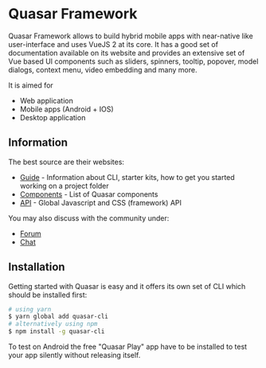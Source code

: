 # Quasar Framework

Quasar Framework allows to build hybrid mobile apps with near-native like user-interface
and uses VueJS 2 at its core. It has a good set of documentation available on its website
and provides an extensive set of Vue based UI components such as sliders, spinners, tooltip,
popover, model dialogs, context menu, video embedding and many more.

It is aimed for
- Web application
- Mobile apps (Android + IOS)
- Desktop application


## Information

The best source are their websites:
- [Guide](http://quasar-framework.org/guide/) -
  Information about CLI, starter kits, how to get you started working on a project folder
- [Components](http://quasar-framework.org/components/) -
  List of Quasar components
- [API](http://quasar-framework.org/api/) -
  Global Javascript and CSS (framework) API

You may also discuss with the community under:
- [Forum](http://forum.quasar-framework.org/)
- [Chat](https://gitter.im/quasarframework/Lobby)


## Installation

Getting started with Quasar is easy and it offers its own set of CLI which should
be installed first:

```bash
# using yarn
$ yarn global add quasar-cli
# alternatively using npm
$ npm install -g quasar-cli
```

To test on Android the free "Quasar Play" app have to be installed to test your
app silently without releasing itself.
